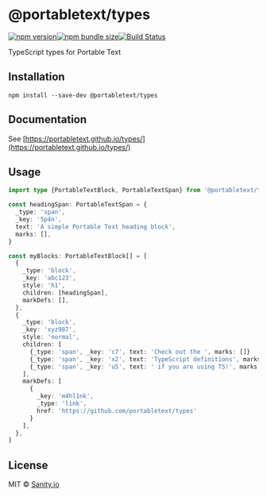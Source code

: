 # @portabletext/types

[![npm version](https://img.shields.io/npm/v/@portabletext/types.svg?style=flat-square)](https://www.npmjs.com/package/@portabletext/types)[![npm bundle size](https://img.shields.io/bundlephobia/minzip/@portabletext/types?style=flat-square)](https://bundlephobia.com/result?p=@portabletext/types)[![Build Status](https://img.shields.io/github/workflow/status/portabletext/types/test/main.svg?style=flat-square)](https://github.com/portabletext/types/actions?query=workflow%3Atest)

TypeScript types for Portable Text

## Installation

```
npm install --save-dev @portabletext/types
```

## Documentation

See [https://portabletext.github.io/types/](https://portabletext.github.io/types/)

## Usage

```ts
import type {PortableTextBlock, PortableTextSpan} from '@portabletext/types'

const headingSpan: PortableTextSpan = {
  _type: 'span',
  _key: '5p4n',
  text: 'A simple Portable Text heading block',
  marks: [],
}

const myBlocks: PortableTextBlock[] = [
  {
    _type: 'block',
    _key: 'abc123',
    style: 'h1',
    children: [headingSpan],
    markDefs: [],
  },
  {
    _type: 'block',
    _key: 'xyz987',
    style: 'normal',
    children: [
      {_type: 'span', _key: 'c7', text: 'Check out the ', marks: []}
      {_type: 'span', _key: 'x2', text: 'TypeScript definitions', marks: ['m4hl1nk']},
      {_type: 'span', _key: 'u5', text: ' if you are using TS!', marks: []}
    ],
    markDefs: [
      {
        _key: 'm4hl1nk',
        _type: 'link',
        href: 'https://github.com/portabletext/types'
      }
    ],
  },
]
```

## License

MIT © [Sanity.io](https://www.sanity.io/)
